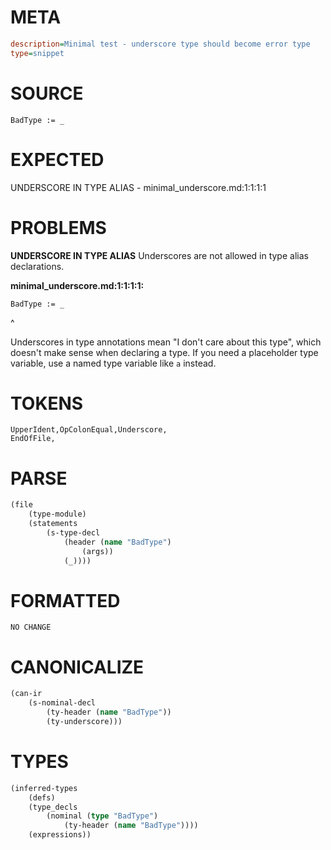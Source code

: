 # META
~~~ini
description=Minimal test - underscore type should become error type
type=snippet
~~~
# SOURCE
~~~roc
BadType := _
~~~
# EXPECTED
UNDERSCORE IN TYPE ALIAS - minimal_underscore.md:1:1:1:1
# PROBLEMS
**UNDERSCORE IN TYPE ALIAS**
Underscores are not allowed in type alias declarations.

**minimal_underscore.md:1:1:1:1:**
```roc
BadType := _
```
^

Underscores in type annotations mean "I don't care about this type", which doesn't make sense when declaring a type. If you need a placeholder type variable, use a named type variable like `a` instead.

# TOKENS
~~~zig
UpperIdent,OpColonEqual,Underscore,
EndOfFile,
~~~
# PARSE
~~~clojure
(file
	(type-module)
	(statements
		(s-type-decl
			(header (name "BadType")
				(args))
			(_))))
~~~
# FORMATTED
~~~roc
NO CHANGE
~~~
# CANONICALIZE
~~~clojure
(can-ir
	(s-nominal-decl
		(ty-header (name "BadType"))
		(ty-underscore)))
~~~
# TYPES
~~~clojure
(inferred-types
	(defs)
	(type_decls
		(nominal (type "BadType")
			(ty-header (name "BadType"))))
	(expressions))
~~~
